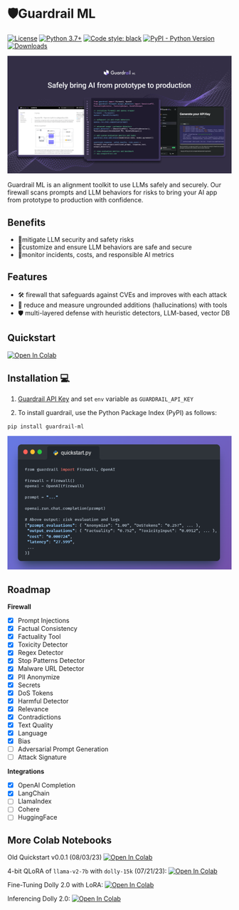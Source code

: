 # 🛡️Guardrail ML
[![License](https://img.shields.io/badge/License-Apache_2.0-blue.svg)](https://opensource.org/licenses/Apache-2.0)
[![Python 3.7+](https://img.shields.io/badge/python-3.7+-blue.svg)](https://www.python.org/downloads/release/python-370/)
[![Code style: black](https://img.shields.io/badge/code%20style-black-000000.svg)](https://github.com/psf/black)
[![PyPI - Python Version](https://img.shields.io/pypi/v/llm-guard)](https://pypi.org/project/guardrail-ml)
[![Downloads](https://static.pepy.tech/badge/guardrail-ml)](https://pepy.tech/project/guardrail-ml)

![plot](./static/images/guardrail_v5.png)

Guardrail ML is an alignment toolkit to use LLMs safely and securely. Our firewall scans prompts and LLM behaviors for risks to bring your AI app from prototype to production with confidence.

## Benefits
- 🚀mitigate LLM security and safety risks 
- 📝customize and ensure LLM behaviors are safe and secure
- 💸monitor incidents, costs, and responsible AI metrics 

## Features 
- 🛠️ firewall that safeguards against CVEs and improves with each attack
- 🤖 reduce and measure ungrounded additions (hallucinations) with tools
- 🛡️ multi-layered defense with heuristic detectors, LLM-based, vector DB

## Quickstart 
[![Open In Colab](https://colab.research.google.com/assets/colab-badge.svg)](https://colab.research.google.com/drive/1eUm6tkEl9YvzgObwWDvt6pOnWgnReIug?usp=sharing)

## Installation 💻
1. [Guardrail API Key](app.useguardrail.com) and set `env` variable as `GUARDRAIL_API_KEY` 

2. To install guardrail, use the Python Package Index (PyPI) as follows:
```
pip install guardrail-ml
```

![plot](./static/images/quickstart.png)

## Roadmap

**Firewall**
- [x] Prompt Injections
- [x] Factual Consistency
- [x] Factuality Tool
- [x] Toxicity Detector
- [x] Regex Detector 
- [x] Stop Patterns Detector 
- [x] Malware URL Detector 
- [x] PII Anonymize
- [x] Secrets
- [x] DoS Tokens
- [x] Harmful Detector 
- [x] Relevance
- [x] Contradictions
- [x] Text Quality
- [x] Language
- [x] Bias
- [ ] Adversarial Prompt Generation
- [ ] Attack Signature

**Integrations**
- [x] OpenAI Completion
- [x] LangChain
- [ ] LlamaIndex
- [ ] Cohere
- [ ] HuggingFace

## More Colab Notebooks

Old Quickstart v0.0.1 (08/03/23) [![Open In Colab](https://colab.research.google.com/assets/colab-badge.svg)](https://colab.research.google.com/drive/1KCn1HIeD3fQy8ecT74yHa3xgJZvdNvqL?usp=sharing)

4-bit QLoRA of `llama-v2-7b` with `dolly-15k` (07/21/23): [![Open In Colab](https://colab.research.google.com/assets/colab-badge.svg)](https://colab.research.google.com/drive/134o_cXcMe_lsvl15ZE_4Y75Kstepsntu?usp=sharing)

Fine-Tuning Dolly 2.0 with LoRA: [![Open In Colab](https://colab.research.google.com/assets/colab-badge.svg)](https://colab.research.google.com/drive/1n5U13L0Bzhs32QO_bls5jwuZR62GPSwE?usp=sharing)

Inferencing Dolly 2.0: [![Open In Colab](https://colab.research.google.com/assets/colab-badge.svg)](https://colab.research.google.com/drive/1A8Prplbjr16hy9eGfWd3-r34FOuccB2c?usp=sharing)
